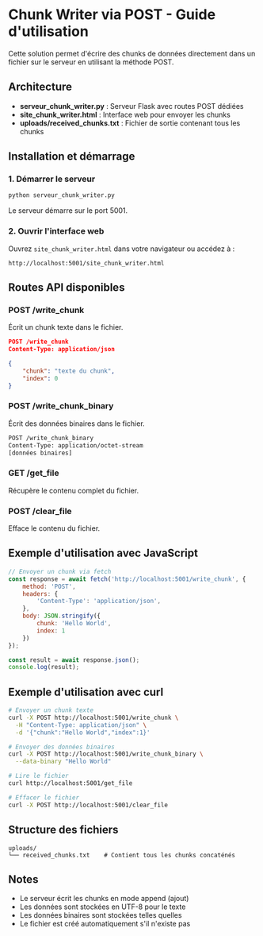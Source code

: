 # Chunk Writer via POST - Guide d'utilisation

Cette solution permet d'écrire des chunks de données directement dans un fichier sur le serveur en utilisant la méthode POST.

## Architecture

- **serveur_chunk_writer.py** : Serveur Flask avec routes POST dédiées
- **site_chunk_writer.html** : Interface web pour envoyer les chunks
- **uploads/received_chunks.txt** : Fichier de sortie contenant tous les chunks

## Installation et démarrage

### 1. Démarrer le serveur
```bash
python serveur_chunk_writer.py
```
Le serveur démarre sur le port 5001.

### 2. Ouvrir l'interface web
Ouvrez `site_chunk_writer.html` dans votre navigateur ou accédez à :
```
http://localhost:5001/site_chunk_writer.html
```

## Routes API disponibles

### POST /write_chunk
Écrit un chunk texte dans le fichier.
```json
POST /write_chunk
Content-Type: application/json

{
    "chunk": "texte du chunk",
    "index": 0
}
```

### POST /write_chunk_binary
Écrit des données binaires dans le fichier.
```bash
POST /write_chunk_binary
Content-Type: application/octet-stream
[données binaires]
```

### GET /get_file
Récupère le contenu complet du fichier.

### POST /clear_file
Efface le contenu du fichier.

## Exemple d'utilisation avec JavaScript

```javascript
// Envoyer un chunk via fetch
const response = await fetch('http://localhost:5001/write_chunk', {
    method: 'POST',
    headers: {
        'Content-Type': 'application/json',
    },
    body: JSON.stringify({
        chunk: 'Hello World',
        index: 1
    })
});

const result = await response.json();
console.log(result);
```

## Exemple d'utilisation avec curl

```bash
# Envoyer un chunk texte
curl -X POST http://localhost:5001/write_chunk \
  -H "Content-Type: application/json" \
  -d '{"chunk":"Hello World","index":1}'

# Envoyer des données binaires
curl -X POST http://localhost:5001/write_chunk_binary \
  --data-binary "Hello World"

# Lire le fichier
curl http://localhost:5001/get_file

# Effacer le fichier
curl -X POST http://localhost:5001/clear_file
```

## Structure des fichiers

```
uploads/
└── received_chunks.txt    # Contient tous les chunks concaténés
```

## Notes

- Le serveur écrit les chunks en mode append (ajout)
- Les données sont stockées en UTF-8 pour le texte
- Les données binaires sont stockées telles quelles
- Le fichier est créé automatiquement s'il n'existe pas
